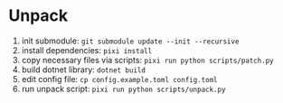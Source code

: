Unpack
=======
1. init submodule: `git submodule update --init --recursive`
2. install dependencies: `pixi install`
3. copy necessary files via scripts: `pixi run python scripts/patch.py`
4. build dotnet library: `dotnet build`
5. edit config file: `cp config.example.toml config.toml`
6. run unpack script: `pixi run python scripts/unpack.py`
